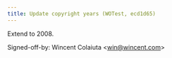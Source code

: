 ```yaml
---
title: Update copyright years (WOTest, ecd1d65)
---
```


Extend to 2008.

Signed-off-by: Wincent Colaiuta &lt;win@wincent.com&gt;
